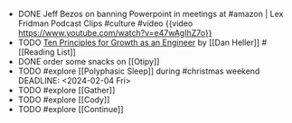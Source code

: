 - DONE Jeff Bezos on banning Powerpoint in meetings at #amazon | Lex Fridman Podcast Clips #culture #video
  {{video https://www.youtube.com/watch?v=e47wAgIhZ7o}}
- TODO [Ten Principles for Growth as an Engineer](https://x.com/thiagoghisi/status/1728796137174278146) by [[Dan Heller]] #[[Reading List]]
- DONE order some snacks on [[Otipy]]
- TODO #explore [[Polyphasic Sleep]] during #christmas weekend
  DEADLINE: <2024-02-04 Fri>
- TODO #explore [[Gather]]
- TODO #explore [[Cody]]
- TODO #explore [[Continue]]